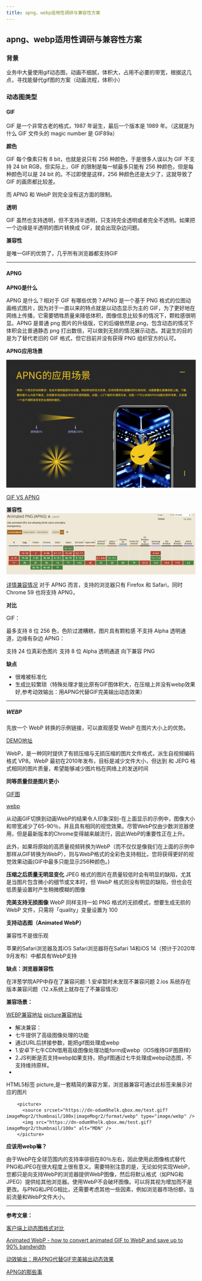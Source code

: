 ```yaml
---
title: apng、webp适用性调研与兼容性方案
---
```

## apng、webp适用性调研与兼容性方案

### 背景

业务中大量使用gif动态图，动画不细腻，体积大，占用不必要的带宽，根据这几点，寻找能替代gif图的方案（动画流程，体积小）

### 动态图类型


#### GIF

GIF 是一个非常古老的格式，1987 年诞生，最后一个版本是 1989 年。（这就是为什么 GIF 文件头的 magic number 是 GIF89a）

**颜色**

GIF 每个像素只有 8 bit，也就是说只有 256 种颜色，于是很多人误以为 GIF 不支持 24 bit RGB，但实际上，GIF 的限制是每一帧最多只能有 256 种颜色，但是每种颜色可以是 24 bit 的。不过即使是这样，256 种颜色还是太少了，这就导致了 GIF 的画质都比较差。

而 APNG 和 WebP 则完全没有这方面的限制。

**透明**

GIF 虽然也支持透明，但不支持半透明，只支持完全透明或者完全不透明。如果把一个边缘是半透明的图片转换成 GIF，就会出现杂边问题。


**兼容性**

是唯一GIF的优势了，几乎所有浏览器都支持GIF

----

#### APNG

**APNG是什么**

APNG 是什么？相对于 GIF 有哪些优势？APNG 是一个基于 PNG 格式的位图动画格式图片，因为对于一直以来的特点就是以动态显示为主的 GIF，为了更好地在网络上传播，它需要牺牲质量来降低体积，图像信息比较多的情况下，颗粒感很明显。APNG 是普通 png 图片的升级版，它的后缀依然是.png，包含动态的情况下体积会比普通静态 png 打出数倍，可以做到无损的情况展示动态。其诞生的目的是为了替代老旧的 GIF 格式，但它目前并没有获得 PNG 组织官方的认可。

**APNG应用场景**

![Alt text](./gitwebp/1601351760565.png)

[GIF VS APNG](http://littlesvr.ca/apng/gif_vs_apng.html)

**兼容性**
![Alt text](./gitwebp/1601351344820.png)

[详情兼容情况](https://caniuse.com/?search=APNG)
对于 APNG 而言，支持的浏览器只有 Firefox 和 Safari，同时 Chrome 59 也将支持 APNG，

**对比**

GIF：

最多支持 8 位 256 色，色阶过渡糟糕，图片具有颗粒感
不支持 Alpha 透明通道，边缘有杂边
APNG：

支持 24 位真彩色图片
支持 8 位 Alpha 透明通道
向下兼容 PNG



**缺点**
* 很难被标准化
* 生成比较繁琐（特殊处理才能比原有GIF图体积大，在压缩上并没有webp效果好,参考动效输出：用APNG代替GIF完美输出动态效果）


------

##### WEBP

先放一个 WebP 转换的示例链接，可以直观感受 WebP 在图片大小上的优势。

[DEMO地址](https://www.upyun.com/webp)

WebP，是一种同时提供了有损压缩与无损压缩的图片文件格式，派生自视频编码格式 VP8。WebP 最初在2010年发布，目标是减少文件大小，但达到 和 JEPG 格式相同的图片质量，希望能够减少图片档在网络上的发送时间


**同等质量但是图片更小**

[GIF图](https://res.cloudinary.com/demo/image/upload/bored_animation.gif)

[webp](https://res.cloudinary.com/demo/image/upload/fl_awebp/bored_animation.webp)

从动画GIF切换到动画WebP的结果令人印象深刻-在上面显示的示例中，图像大小和带宽减少了65-90％，并且具有相同的视觉效果。尽管WebP仅由少数浏览器使用，但是最新版本的Chrome变得越来越流行，因此WebP的重要性正在上升。

此外，如果将原始的高质量视频转换为WebP（而不仅仅是像我们在上面的示例中那样从GIF转换为WebP），则与WebP格式的全彩色支持相比，您将获得更好的视觉效果动画(GIF中最多只能显示256种颜色。)

**压缩之后质量无明显变化**
JPEG 格式的图片在质量较低时会有明显的缺陷，尤其是当图片包含微小的细节或文本时，但 WebP 格式则没有明显的缺陷，但也会在低质量设置时产生稍微模糊的图像

**完美支持无损图像**
WebP 同样支持一如 PNG 格式的无损模式，想要生成无损的 WebP 文件，只需将「quality」变量设置为 100

**支持动态图（Animated WebP）**

兼容性不是很乐观

苹果的Safari浏览器及其iOS Safari浏览器将在Safari 14和iOS 14（预计于2020年9月发布）中都具有WebP支持


**缺点：浏览器兼容性**


在洋葱学院APP中存在了兼容问题:
1.安卓暂时未发现不兼容问题
2.ios 系统存在版本兼容问题（12.x系统上就存在了不兼容情况）

**兼容场景：**

[WEBP兼容地址](https://caniuse.com/?search=Webp)
[picture兼容地址](https://caniuse.com/?search=picture)

* 解决兼容：
* 七牛提供了高级图像处理的功能
* 通过URL后拼接参数，能把gif图处理成webp
* 1.安卓下七牛CDN借用高级图像处理功能form成webp（IOS维持GIF图原样）
* 2.JS判断是否支持webp如果支持，把gif图通过七牛处理成webp动态图，不支持维持原样。
* 
HTML5标签 picture,是一套精简的兼容方案，浏览器兼容可通过此标签来展示对应的图片

```
    ​<picture>
      <source srcset="https://dn-odum9helk.qbox.me/test.gif?imageMogr2/thumbnail/100x|imageMogr2/format/webp" type="image/webp" />
      <img src="https://dn-odum9helk.qbox.me/test.gif?imageMogr2/thumbnail/100x" alt="MDN" />
    </picture>
```


**应该用webp嘛？**

由于WebP在全球范围内的支持率徘徊在80％左右，因此使用此图像格式替代PNG和JPEG在很大程度上很有意义。需要特别注意的是，无论如何实现WebP，您都只是向支持WebP的浏览器提供WebP图像，然后将默认格式（如PNG和JPEG）提供给其他浏览器。使用WebP不会破坏图像。可以将其视为增加而不是更改。与PNG和JPEG相比，还需要考虑其他一些因素，例如浏览器市场份额，当前流量和WebP文件大小。




-----




**参考文章：**

[客户端上动态图格式对比](https://dreampiggy.com/2017/03/06/%E5%AE%A2%E6%88%B7%E7%AB%AF%E4%B8%8A%E5%8A%A8%E6%80%81%E5%9B%BE%E6%A0%BC%E5%BC%8F%E5%AF%B9%E6%AF%94%E5%92%8C%E8%A7%A3%E5%86%B3%E6%96%B9%E6%A1%88/)


[Animated WebP - how to convert animated GIF to WebP and save up to 90% bandwidth](https://cloudinary.com/blog/animated_webp_how_to_convert_animated_gif_to_webp_and_save_up_to_90_bandwidth)


[动效输出：用APNG代替GIF完美输出动态效果](https://www.zcool.com.cn/work/ZMjgyNjA2NjQ=.html)


[APNG的那些事](https://aotu.io/notes/2016/11/07/apng/index.html)